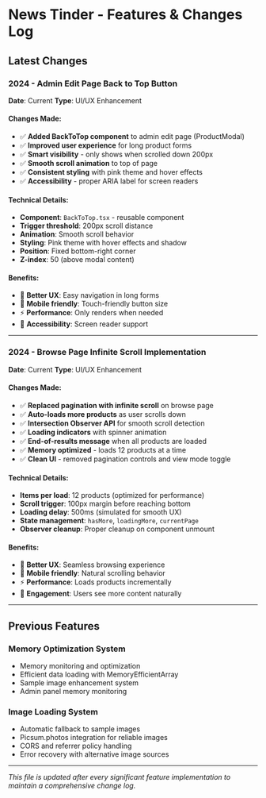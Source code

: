 # News Tinder - Features & Changes Log

## Latest Changes

### 2024 - Admin Edit Page Back to Top Button
**Date**: Current
**Type**: UI/UX Enhancement

#### Changes Made:
- ✅ **Added BackToTop component** to admin edit page (ProductModal)
- ✅ **Improved user experience** for long product forms
- ✅ **Smart visibility** - only shows when scrolled down 200px
- ✅ **Smooth scroll animation** to top of page
- ✅ **Consistent styling** with pink theme and hover effects
- ✅ **Accessibility** - proper ARIA label for screen readers

#### Technical Details:
- **Component**: `BackToTop.tsx` - reusable component
- **Trigger threshold**: 200px scroll distance
- **Animation**: Smooth scroll behavior
- **Styling**: Pink theme with hover effects and shadow
- **Position**: Fixed bottom-right corner
- **Z-index**: 50 (above modal content)

#### Benefits:
- 🚀 **Better UX**: Easy navigation in long forms
- 📱 **Mobile friendly**: Touch-friendly button size
- ⚡ **Performance**: Only renders when needed
- 🎯 **Accessibility**: Screen reader support

---

### 2024 - Browse Page Infinite Scroll Implementation
**Date**: Current
**Type**: UI/UX Enhancement

#### Changes Made:
- ✅ **Replaced pagination with infinite scroll** on browse page
- ✅ **Auto-loads more products** as user scrolls down
- ✅ **Intersection Observer API** for smooth scroll detection
- ✅ **Loading indicators** with spinner animation
- ✅ **End-of-results message** when all products are loaded
- ✅ **Memory optimized** - loads 12 products at a time
- ✅ **Clean UI** - removed pagination controls and view mode toggle

#### Technical Details:
- **Items per load**: 12 products (optimized for performance)
- **Scroll trigger**: 100px margin before reaching bottom
- **Loading delay**: 500ms (simulated for smooth UX)
- **State management**: `hasMore`, `loadingMore`, `currentPage`
- **Observer cleanup**: Proper cleanup on component unmount

#### Benefits:
- 🚀 **Better UX**: Seamless browsing experience
- 📱 **Mobile friendly**: Natural scrolling behavior
- ⚡ **Performance**: Loads products incrementally
- 🎯 **Engagement**: Users see more content naturally

---

## Previous Features

### Memory Optimization System
- Memory monitoring and optimization
- Efficient data loading with MemoryEfficientArray
- Sample image enhancement system
- Admin panel memory monitoring

### Image Loading System
- Automatic fallback to sample images
- Picsum.photos integration for reliable images
- CORS and referrer policy handling
- Error recovery with alternative image sources

---

*This file is updated after every significant feature implementation to maintain a comprehensive change log.*
